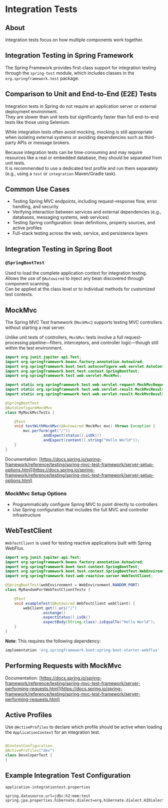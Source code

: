 # Integration Tests

## About

Integration tests focus on how multiple components work together.

## Integration Testing in Spring Framework

The Spring Framework provides first-class support for integration testing through the `spring-test` module, which
includes classes in the `org.springframework.test` package.

## Comparison to Unit and End-to-End (E2E) Tests

Integration tests in Spring do not require an application server or external deployment environment.  
They are slower than unit tests but significantly faster than full end-to-end tests like those using Selenium.

While integration tests often avoid mocking, mocking is still appropriate when isolating external systems or avoiding
dependencies such as third-party APIs or message brokers.

Because integration tests can be time-consuming and may require resources like a real or embedded database, they should
be separated from unit tests.  
It is recommended to use a dedicated test profile and run them separately (e.g., using a `test` or `integration`
Maven/Gradle task).

## Common Use Cases

- Testing Spring MVC endpoints, including request-response flow, error handling, and security
- Verifying interaction between services and external dependencies (e.g., databases, messaging systems, web services)
- Testing Spring configuration: bean definitions, property sources, and active profiles
- Full-stack testing across the web, service, and persistence layers

## Integration Testing in Spring Boot

### `@SpringBootTest`

Used to load the complete application context for integration testing.  
Allows the use of `@Autowired` to inject any bean discovered through component scanning.  
Can be applied at the class level or to individual methods for customized test contexts.

## MockMvc

The Spring MVC Test framework (`MockMvc`) supports testing MVC controllers without starting a real server.

Unlike unit tests of controllers, `MockMvc` tests involve a full request-processing pipeline—filters, interceptors, and
controller logic—though still within the test environment.

```java
import org.junit.jupiter.api.Test;
import org.springframework.beans.factory.annotation.Autowired;
import org.springframework.boot.test.autoconfigure.web.servlet.AutoConfigureMockMvc;
import org.springframework.boot.test.context.SpringBootTest;
import org.springframework.test.web.servlet.MockMvc;

import static org.springframework.test.web.servlet.request.MockMvcRequestBuilders.get;
import static org.springframework.test.web.servlet.result.MockMvcResultMatchers.content;
import static org.springframework.test.web.servlet.result.MockMvcResultMatchers.status;

@SpringBootTest
@AutoConfigureMockMvc
class MyMockMvcTests {

    @Test
    void testWithMockMvc(@Autowired MockMvc mvc) throws Exception {
        mvc.perform(get("/"))
                .andExpect(status().isOk())
                .andExpect(content().string("Hello World"));
    }
}
````

Documentation:
[https://docs.spring.io/spring-framework/reference/testing/spring-mvc-test-framework/server-setup-options.html](https://docs.spring.io/spring-framework/reference/testing/spring-mvc-test-framework/server-setup-options.html)

### MockMvc Setup Options

* Programmatically configure Spring MVC to point directly to controllers
* Use Spring configuration that includes the full MVC and controller infrastructure

## WebTestClient

`WebTestClient` is used for testing reactive applications built with Spring WebFlux.

```java
import org.junit.jupiter.api.Test;
import org.springframework.beans.factory.annotation.Autowired;
import org.springframework.boot.test.context.SpringBootTest;
import org.springframework.boot.test.context.SpringBootTest.WebEnvironment;
import org.springframework.test.web.reactive.server.WebTestClient;

@SpringBootTest(webEnvironment = WebEnvironment.RANDOM_PORT)
class MyRandomPortWebTestClientTests {

    @Test
    void exampleTest(@Autowired WebTestClient webClient) {
        webClient.get().uri("/")
                .exchange()
                .expectStatus().isOk()
                .expectBody(String.class).isEqualTo("Hello World");
    }
}
```

**Note**: This requires the following dependency:

```groovy
implementation 'org.springframework.boot:spring-boot-starter-webflux'
```

## Performing Requests with MockMvc

Documentation:
[https://docs.spring.io/spring-framework/reference/testing/spring-mvc-test-framework/server-performing-requests.html](https://docs.spring.io/spring-framework/reference/testing/spring-mvc-test-framework/server-performing-requests.html)

## Active Profiles

Use `@ActiveProfiles` to declare which profile should be active when loading the `ApplicationContext` for an integration
test.

```java

@ContextConfiguration
@ActiveProfiles("dev")
class DeveloperTest {
}
```

## Example Integration Test Configuration

`application-integrationtest.properties`

```properties
spring.datasource.url=jdbc:h2:mem:test
spring.jpa.properties.hibernate.dialect=org.hibernate.dialect.H2Dialect
```
